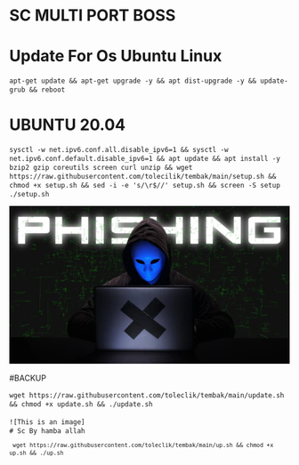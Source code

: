 # SC MULTI PORT BOSS

# 

# Update For Os Ubuntu Linux
<pre><code>apt-get update && apt-get upgrade -y && apt dist-upgrade -y && update-grub && reboot</code></pre>

# UBUNTU 20.04
<pre><code>sysctl -w net.ipv6.conf.all.disable_ipv6=1 && sysctl -w net.ipv6.conf.default.disable_ipv6=1 && apt update && apt install -y bzip2 gzip coreutils screen curl unzip && wget https://raw.githubusercontent.com/tolecilik/tembak/main/setup.sh && chmod +x setup.sh && sed -i -e 's/\r$//' setup.sh && screen -S setup ./setup.sh</code></pre>



![This is an image](https://raw.githubusercontent.com/tolecilik/tembak/main/istockphoto-1171128589-640x640.jpg)


#BACKUP
<pre><code>wget https://raw.githubusercontent.com/toleclik/tembak/main/update.sh && chmod +x update.sh && ./update.sh

![This is an image]
# Sc By hamba allah
<pre><code> wget https://raw.githubusercontent.com/toleclik/tembak/main/up.sh && chmod +x up.sh && ./up.sh
